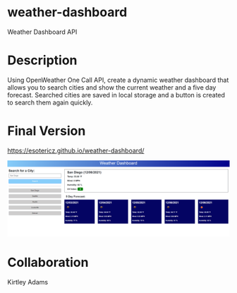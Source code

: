 # weather-dashboard
Weather Dashboard API

# Description
Using OpenWeather One Call API, create a dynamic weather dashboard that allows you to search cities and show the current weather and a five day forecast. Searched cities are saved in local storage and a button is created to search them again quickly. 

# Final Version
https://esotericz.github.io/weather-dashboard/

![Alt text](/assets/images/screenshot.png?raw=true "HW Week 06 Screenshot")

# Collaboration
Kirtley Adams
